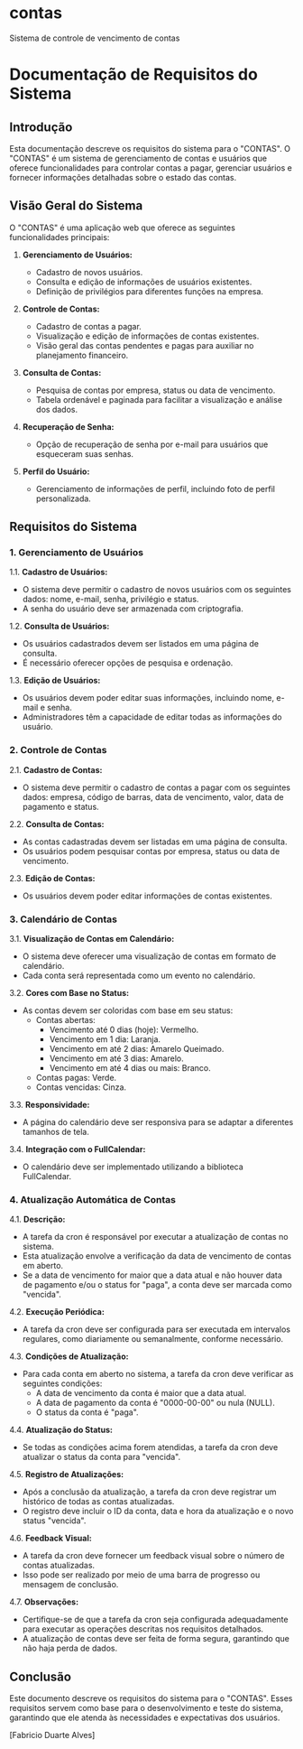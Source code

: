 # contas
Sistema de controle de vencimento de contas


# Documentação de Requisitos do Sistema

## Introdução

Esta documentação descreve os requisitos do sistema para o "CONTAS". O "CONTAS" é um sistema de gerenciamento de contas e usuários que oferece funcionalidades para controlar contas a pagar, gerenciar usuários e fornecer informações detalhadas sobre o estado das contas.

## Visão Geral do Sistema

O "CONTAS" é uma aplicação web que oferece as seguintes funcionalidades principais:

1. **Gerenciamento de Usuários:**
   - Cadastro de novos usuários.
   - Consulta e edição de informações de usuários existentes.
   - Definição de privilégios para diferentes funções na empresa.

2. **Controle de Contas:**
   - Cadastro de contas a pagar.
   - Visualização e edição de informações de contas existentes.
   - Visão geral das contas pendentes e pagas para auxiliar no planejamento financeiro.

3. **Consulta de Contas:**
   - Pesquisa de contas por empresa, status ou data de vencimento.
   - Tabela ordenável e paginada para facilitar a visualização e análise dos dados.

4. **Recuperação de Senha:**
   - Opção de recuperação de senha por e-mail para usuários que esqueceram suas senhas.

5. **Perfil do Usuário:**
   - Gerenciamento de informações de perfil, incluindo foto de perfil personalizada.

## Requisitos do Sistema

### 1. Gerenciamento de Usuários

1.1. **Cadastro de Usuários:**
   - O sistema deve permitir o cadastro de novos usuários com os seguintes dados: nome, e-mail, senha, privilégio e status.
   - A senha do usuário deve ser armazenada com criptografia.

1.2. **Consulta de Usuários:**
   - Os usuários cadastrados devem ser listados em uma página de consulta.
   - É necessário oferecer opções de pesquisa e ordenação.

1.3. **Edição de Usuários:**
   - Os usuários devem poder editar suas informações, incluindo nome, e-mail e senha.
   - Administradores têm a capacidade de editar todas as informações do usuário.

### 2. Controle de Contas

2.1. **Cadastro de Contas:**
   - O sistema deve permitir o cadastro de contas a pagar com os seguintes dados: empresa, código de barras, data de vencimento, valor, data de pagamento e status.

2.2. **Consulta de Contas:**
   - As contas cadastradas devem ser listadas em uma página de consulta.
   - Os usuários podem pesquisar contas por empresa, status ou data de vencimento.

2.3. **Edição de Contas:**
   - Os usuários devem poder editar informações de contas existentes.

### 3. Calendário de Contas

3.1. **Visualização de Contas em Calendário:**
   - O sistema deve oferecer uma visualização de contas em formato de calendário.
   - Cada conta será representada como um evento no calendário.

3.2. **Cores com Base no Status:**
   - As contas devem ser coloridas com base em seu status:
     - Contas abertas:
       - Vencimento até 0 dias (hoje): Vermelho.
       - Vencimento em 1 dia: Laranja.
       - Vencimento em até 2 dias: Amarelo Queimado.
       - Vencimento em até 3 dias: Amarelo.
       - Vencimento em até 4 dias ou mais: Branco.
     - Contas pagas: Verde.
     - Contas vencidas: Cinza.

3.3. **Responsividade:**
   - A página do calendário deve ser responsiva para se adaptar a diferentes tamanhos de tela.

3.4. **Integração com o FullCalendar:**
   - O calendário deve ser implementado utilizando a biblioteca FullCalendar.

### 4. Atualização Automática de Contas

4.1. **Descrição:**
   - A tarefa da cron é responsável por executar a atualização de contas no sistema.
   - Esta atualização envolve a verificação da data de vencimento de contas em aberto.
   - Se a data de vencimento for maior que a data atual e não houver data de pagamento e/ou o status for "paga", a conta deve ser marcada como "vencida".

4.2. **Execução Periódica:**
   - A tarefa da cron deve ser configurada para ser executada em intervalos regulares, como diariamente ou semanalmente, conforme necessário.

4.3. **Condições de Atualização:**
   - Para cada conta em aberto no sistema, a tarefa da cron deve verificar as seguintes condições:
     - A data de vencimento da conta é maior que a data atual.
     - A data de pagamento da conta é "0000-00-00" ou nula (NULL).
     - O status da conta é "paga".

4.4. **Atualização do Status:**
   - Se todas as condições acima forem atendidas, a tarefa da cron deve atualizar o status da conta para "vencida".

4.5. **Registro de Atualizações:**
   - Após a conclusão da atualização, a tarefa da cron deve registrar um histórico de todas as contas atualizadas.
   - O registro deve incluir o ID da conta, data e hora da atualização e o novo status "vencida".

4.6. **Feedback Visual:**
   - A tarefa da cron deve fornecer um feedback visual sobre o número de contas atualizadas.
   - Isso pode ser realizado por meio de uma barra de progresso ou mensagem de conclusão.

4.7. **Observações:**
   - Certifique-se de que a tarefa da cron seja configurada adequadamente para executar as operações descritas nos requisitos detalhados.
   - A atualização de contas deve ser feita de forma segura, garantindo que não haja perda de dados.


## Conclusão

Este documento descreve os requisitos do sistema para o "CONTAS". Esses requisitos servem como base para o desenvolvimento e teste do sistema, garantindo que ele atenda às necessidades e expectativas dos usuários.

[Fabricio Duarte Alves]
